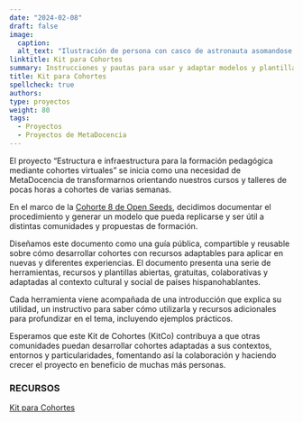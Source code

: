 ```yaml
---
date: "2024-02-08"
draft: false
image:
  caption: 
  alt_text: "Ilustración de persona con casco de astronauta asomandose en una caja"
linktitle: Kit para Cohortes
summary: Instrucciones y pautas para usar y adaptar modelos y plantillas útiles para el desarrollo de la estructura e infraestructura de cohortes de formación en Ciencia Abierta.. 
title: Kit para Cohortes
spellcheck: true
authors: 
type: proyectos
weight: 80
tags:
  - Proyectos
  - Proyectos de MetaDocencia
---
```




El proyecto “Estructura e infraestructura para la formación pedagógica mediante cohortes virtuales” se inicia como una necesidad de MetaDocencia de transformarnos orientando nuestros cursos y talleres de pocas horas a cohortes de varias semanas. 

En el marco de la [Cohorte 8 de Open Seeds](https://openlifesci.org/openseeds/ ""), decidimos documentar el procedimiento y generar un modelo que pueda replicarse y ser útil a distintas comunidades y propuestas de formación.

Diseñamos este documento como una guía pública, compartible y reusable sobre cómo desarrollar cohortes con recursos adaptables para aplicar en nuevas y diferentes experiencias. El documento presenta una serie de herramientas, recursos y plantillas abiertas, gratuitas, colaborativas y adaptadas al contexto cultural y social de países hispanohablantes. 

Cada herramienta viene acompañada de una introducción que explica su utilidad, un instructivo para saber cómo utilizarla y recursos adicionales para profundizar en el tema, incluyendo ejemplos prácticos.

Esperamos que este Kit de Cohortes (KitCo) contribuya a que otras comunidades puedan desarrollar cohortes adaptadas a sus contextos, entornos y particularidades, fomentando así la colaboración y haciendo crecer el proyecto en beneficio de muchas más personas.


### RECURSOS
[Kit para Cohortes](https://zenodo.org/records/10689695)




